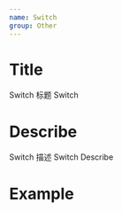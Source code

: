 ```yaml
---
name: Switch
group: Other
---
```


# Title

Switch 标题
Switch

# Describe

Switch 描述
Switch Describe

# Example
